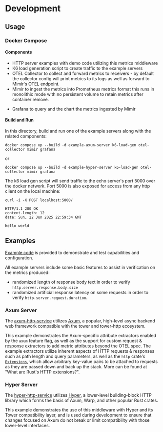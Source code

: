 # Development

## Usage

### Docker Compose

#### Components
* HTTP server examples with demo code utilizing this metrics middleware
* K6 load generation script to create traffic to the example servers
* OTEL Collector to collect and forward metrics to receivers -
by default the collector config will print metrics to its logs as well as forward to Mimir's OTEL endpoint.
* Mimir to ingest the metrics into Prometheus metrics format
this runs in monolithic mode with no persistent volume to retain metrics after container remove.
- Grafana to query and the chart the metrics ingested by Mimir  

#### Build and Run

In this directory, build and run one of the example servers along with the related components:
```shell
docker compose up --build -d example-axum-server k6-load-gen otel-collector mimir grafana
```

or

```shell
docker compose up --build -d example-hyper-server k6-load-gen otel-collector mimir grafana
```

The k6 load gen script will send traffic to the echo server's port 5000 over the docker network.
Port 5000 is also exposed for access from any http client on the local machine:

```shell
curl -i -X POST localhost:5000/

HTTP/1.1 200 OK
content-length: 12
date: Sun, 22 Jun 2025 22:59:34 GMT

hello world
```

## Examples
[Example code](../examples) is provided to demonstrate and test capabilities and configuration.

All example servers include some basic features to assist in verification on the metrics produced:
* randomized length of response body text in order to verify `http.server.response.body.size`
* randomized artificial response latency on some requests in order to verify `http.server.request.duration`.

### Axum Server
The [axum-http-service](../examples/axum-http-service) utilizes [Axum](https://github.com/tokio-rs/axum),
a popular, high-level async backend web framework compatible with the tower and tower-http ecosystem.

This example demonstrates the Axum-specific attribute extractors enabled by the `axum` feature flag,
as well as the support for custom request & response extractors to add metric attributes beyond the OTEL spec.
The example extractors utilize inherent aspects of HTTP requests & responses such as path length and query parameters,
as well as the `http` crate's [`Extensions`](https://docs.rs/http/latest/http/struct.Extensions.html),
which allow arbitrary key-value pairs to be attached to requests as they are passed down and back up the stack.
More can be found at ["What are Rust's HTTP extensions?"](https://blog.adamchalmers.com/what-are-extensions/).

### Hyper Server
The [hyper-http-service](../examples/hyper-http-service) utilizes [Hyper](https://github.com/hyperium/hyper),
a lower-level building-block HTTP library which forms the basis of Axum, Warp, and other popular Rust crates.

This example demonstrates the use of this middleware with Hyper and its Tower compatibility layer,
and is used during development to ensure that changes focused on Axum do not break or limit compatibility
with those lower-level interfaces.